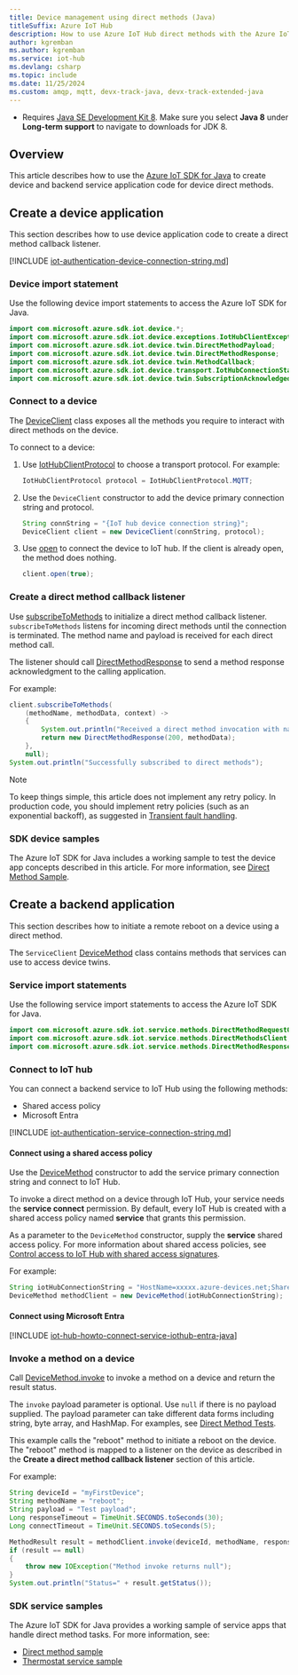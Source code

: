 ```yaml
---
title: Device management using direct methods (Java)
titleSuffix: Azure IoT Hub
description: How to use Azure IoT Hub direct methods with the Azure IoT SDK for Java for device management tasks including invoking a remote device reboot.
author: kgremban
ms.author: kgremban
ms.service: iot-hub
ms.devlang: csharp
ms.topic: include
ms.date: 11/25/2024
ms.custom: amqp, mqtt, devx-track-java, devx-track-extended-java
---
```


  * Requires [Java SE Development Kit 8](/azure/developer/java/fundamentals/). Make sure you select **Java 8** under **Long-term support** to navigate to downloads for JDK 8.

## Overview

This article describes how to use the [Azure IoT SDK for Java](https://github.com/Azure/azure-iot-sdk-java) to create device and backend service application code for device direct methods.

## Create a device application

This section describes how to use device application code to create a direct method callback listener.

[!INCLUDE [iot-authentication-device-connection-string.md](iot-authentication-device-connection-string.md)]

### Device import statement

Use the following device import statements to access the Azure IoT SDK for Java.

```java
import com.microsoft.azure.sdk.iot.device.*;
import com.microsoft.azure.sdk.iot.device.exceptions.IotHubClientException;
import com.microsoft.azure.sdk.iot.device.twin.DirectMethodPayload;
import com.microsoft.azure.sdk.iot.device.twin.DirectMethodResponse;
import com.microsoft.azure.sdk.iot.device.twin.MethodCallback;
import com.microsoft.azure.sdk.iot.device.transport.IotHubConnectionStatus;
import com.microsoft.azure.sdk.iot.device.twin.SubscriptionAcknowledgedCallback;
```

### Connect to a device

The [DeviceClient](/java/api/com.microsoft.azure.sdk.iot.device.deviceclient) class exposes all the methods you require to interact with direct methods on the device.

To connect to a device:

1. Use [IotHubClientProtocol](/java/api/com.microsoft.azure.sdk.iot.device.iothubclientprotocol) to choose a transport protocol. For example:

    ```java
    IotHubClientProtocol protocol = IotHubClientProtocol.MQTT;
    ```

1. Use the `DeviceClient` constructor to add the device primary connection string and protocol.

    ```java
    String connString = "{IoT hub device connection string}";
    DeviceClient client = new DeviceClient(connString, protocol);
    ```

1. Use [open](/java/api/com.microsoft.azure.sdk.iot.device.deviceclient?#com-microsoft-azure-sdk-iot-device-deviceclient-open()) to connect the device to IoT hub. If the client is already open, the method does nothing.

    ```java
    client.open(true);
    ```

### Create a direct method callback listener

Use [subscribeToMethods](https://azure.github.io/azure-iot-sdk-java/master/device/com/microsoft/azure/sdk/iot/device/InternalClient.html#subscribeToMethods-com.microsoft.azure.sdk.iot.device.twin.MethodCallback-java.lang.Object-int-) to initialize a direct method callback listener. `subscribeToMethods` listens for incoming direct methods until the connection is terminated. The method name and payload is received for each direct method call.

The listener should call [DirectMethodResponse](/java/api/com.microsoft.azure.sdk.iot.device.twin.directmethodresponse) to send a method response acknowledgment to the calling application.

For example:

```java
client.subscribeToMethods(
    (methodName, methodData, context) ->
    {
        System.out.println("Received a direct method invocation with name " + methodName + " and payload " + methodData.getPayloadAsJsonString());
        return new DirectMethodResponse(200, methodData);
    },
    null);
System.out.println("Successfully subscribed to direct methods");
```

> [!NOTE]
> To keep things simple, this article does not implement any retry policy. In production code, you should implement retry policies (such as an exponential backoff), as suggested in [Transient fault handling](/azure/architecture/best-practices/transient-faults).

### SDK device samples

The Azure IoT SDK for Java includes a working sample to test the device app concepts described in this article. For more information, see [Direct Method Sample](https://github.com/Azure/azure-iot-sdk-java/tree/main/iothub/device/iot-device-samples/direct-method-sample).

## Create a backend application

This section describes how to initiate a remote reboot on a device using a direct method.

The `ServiceClient` [DeviceMethod](/java/api/com.microsoft.azure.sdk.iot.service.devicetwin.devicemethod) class contains methods that services can use to access device twins.

### Service import statements

Use the following service import statements to access the Azure IoT SDK for Java.

```java
import com.microsoft.azure.sdk.iot.service.methods.DirectMethodRequestOptions;
import com.microsoft.azure.sdk.iot.service.methods.DirectMethodsClient;
import com.microsoft.azure.sdk.iot.service.methods.DirectMethodResponse;
```

### Connect to IoT hub

You can connect a backend service to IoT Hub using the following methods:

* Shared access policy
* Microsoft Entra

[!INCLUDE [iot-authentication-service-connection-string.md](iot-authentication-service-connection-string.md)]

#### Connect using a shared access policy

Use the [DeviceMethod](/java/api/com.microsoft.azure.sdk.iot.service.devicetwin.devicemethod?#com-microsoft-azure-sdk-iot-service-devicetwin-devicemethod-devicemethod(java-lang-string)) constructor to add the service primary connection string and connect to IoT Hub.

To invoke a direct method on a device through IoT Hub, your service needs the **service connect** permission. By default, every IoT Hub is created with a shared access policy named **service** that grants this permission.

As a parameter to the `DeviceMethod` constructor, supply the **service** shared access policy. For more information about shared access policies, see [Control access to IoT Hub with shared access signatures](/azure/iot-hub/authenticate-authorize-sas).

For example:

```java
String iotHubConnectionString = "HostName=xxxxx.azure-devices.net;SharedAccessKeyName=service;SharedAccessKey=xxxxxxxxxxxxxxxxxxxxxxxx";
DeviceMethod methodClient = new DeviceMethod(iotHubConnectionString);
```

#### Connect using Microsoft Entra

[!INCLUDE [iot-hub-howto-connect-service-iothub-entra-java](iot-hub-howto-connect-service-iothub-entra-java.md)]

### Invoke a method on a device

Call [DeviceMethod.invoke](/java/api/com.microsoft.azure.sdk.iot.service.devicetwin.devicemethod?#method-details) to invoke a method on a device and return the result status.

The `invoke` payload parameter is optional. Use `null` if there is no payload supplied. The payload parameter can take different data forms including string, byte array, and HashMap. For examples, see [Direct Method Tests](https://github.com/Azure/azure-iot-sdk-java/blob/main/iot-e2e-tests/common/src/test/java/tests/integration/com/microsoft/azure/sdk/iot/iothub/methods/DirectMethodsTests.java).

This example calls the "reboot" method to initiate a reboot on the device. The "reboot" method is mapped to a listener on the device as described in the **Create a direct method callback listener** section of this article.

For example:

```java
String deviceId = "myFirstDevice";
String methodName = "reboot";
String payload = "Test payload";
Long responseTimeout = TimeUnit.SECONDS.toSeconds(30);
Long connectTimeout = TimeUnit.SECONDS.toSeconds(5);

MethodResult result = methodClient.invoke(deviceId, methodName, responseTimeout, connectTimeout, payload);
if (result == null)
{
    throw new IOException("Method invoke returns null");
}
System.out.println("Status=" + result.getStatus());
```

### SDK service samples

The Azure IoT SDK for Java provides a working sample of service apps that handle direct method tasks. For more information, see:

* [Direct method sample](https://github.com/Azure/azure-iot-service-sdk-java/tree/main/service/iot-service-samples/direct-method-sample)
* [Thermostat service sample](https://github.com/Azure/azure-iot-service-sdk-java/blob/aeea7806be7e894d8a977c16b7e6618728267a94/service/iot-service-samples/pnp-service-sample/thermostat-service-sample/src/main/java/samples/com/microsoft/azure/sdk/iot/service/Thermostat.java)
